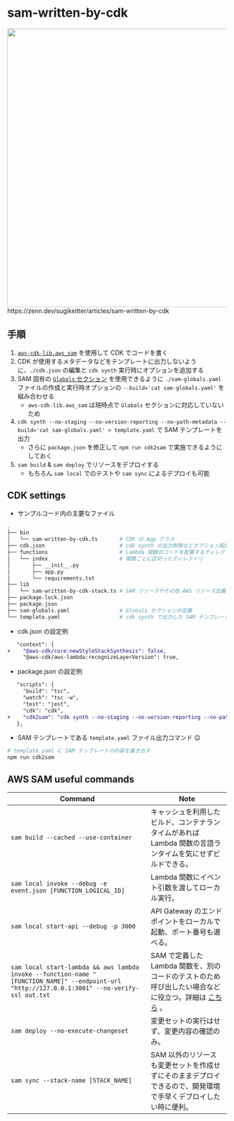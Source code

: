 # sam-written-by-cdk

<img src="https://user-images.githubusercontent.com/8069859/209464380-a2252847-a51c-4a7f-8165-fedd044c53de.png" width="640px">
https://zenn.dev/sugikeitter/articles/sam-written-by-cdk

## 手順
1. [`aws-cdk-lib.aws_sam`](https://docs.aws.amazon.com/cdk/api/v2/docs/aws-cdk-lib.aws_sam-readme.html) を使用して CDK でコードを書く
2. CDK が使用するメタデータなどをテンプレートに出力しないように、`./cdk.json` の編集と `cdk synth` 実行時にオプションを追加する
3. SAM 固有の [`Glabals` セクション](https://docs.aws.amazon.com/ja_jp/serverless-application-model/latest/developerguide/sam-specification-template-anatomy-globals.html) を使用できるように `./sam-globals.yaml` ファイルの作成と実行時オプションの `--build='cat sam-globals.yaml'` を組み合わせる
   - `aws-cdk-lib.aws_sam` は現時点で `Glabals` セクションに対応していないため
4. `cdk synth --no-staging --no-version-reporting --no-path-metadata --build='cat sam-globals.yaml' > template.yaml` で SAM テンプレートを出力
   - さらに `package.json` を修正して `npm run cdk2sam` で実施できるようにしておく
5. `sam build` & `sam deploy` でリソースをデプロイする
   - もちろん `sam local` でのテストや `sam sync` によるデプロイも可能

## CDK settings

- サンプルコード内の主要なファイル
```bash
.
├── bin
│   └── sam-written-by-cdk.ts       # CDK の App クラス
├── cdk.json                        # cdk synth の出力制御などオプション設定
├── functions                       # Lambda 関数のコードを配置するディレクトリ
│   └── index                       # 関数ごとに区切ったディレクトリ
│       ├── __init__.py
│       ├── app.py
│       └── requirements.txt
├── lib
│   └── sam-written-by-cdk-stack.ts # SAM リソースやその他 AWS リソース定義
├── package-lock.json
├── package.json
├── sam-globals.yaml                # Globals セクションの定義
└── template.yaml                   # cdk synth で出力した SAM テンプレート
```

- cdk.json の設定例
```diff
   "context": {
+    "@aws-cdk/core:newStyleStackSynthesis": false,
     "@aws-cdk/aws-lambda:recognizeLayerVersion": true,
```

- package.json の設定例
```diff
   "scripts": {
     "build": "tsc",
     "watch": "tsc -w",
     "test": "jest",
     "cdk": "cdk",
+    "cdk2sam": "cdk synth --no-staging --no-version-reporting --no-path-metadata --build='cat sam-globals.yaml'> template.yaml"
   },
```

- SAM テンプレートである `template.yaml` ファイル出力コマンド 😉
```bash
# template.yaml に SAM テンプレートの内容を書き出す
npm run cdk2sam
```

## AWS SAM useful commands

| Command | Note |
|---|---|
| `sam build --cached --use-container` | キャッシュを利用したビルド、コンテナランタイムがあれば Lambda 関数の言語ランタイムを気にせずビルドできる。 |
| `sam local invoke --debug	-e event.json [FUNCTION_LOGICAL_ID]` | Lambda 関数にイベント引数を渡してローカル実行。 |
| `sam local start-api --debug -p 3000` | API Gateway のエンドポイントをローカルで起動、ポート番号も選べる。 |
| `sam local start-lambda && aws lambda invoke --function-name "[FUNCTION_NAME]" --endpoint-url "http://127.0.0.1:3001" --no-verify-ssl out.txt` | SAM で定義した Lambda 関数を、別のコードのテストのため呼び出したい場合などに役立つ。詳細は [こちら](https://docs.aws.amazon.com/ja_jp/serverless-application-model/latest/developerguide/sam-cli-command-reference-sam-local-start-lambda.html) 。 |
| `sam deploy --no-execute-changeset` | 変更セットの実行はせず、変更内容の確認のみ。 |
| `sam sync --stack-name [STACK_NAME]` | SAM 以外のリソースも変更セットを作成せずにそのままデプロイできるので、開発環境で手早くデプロイしたい時に便利。 |
